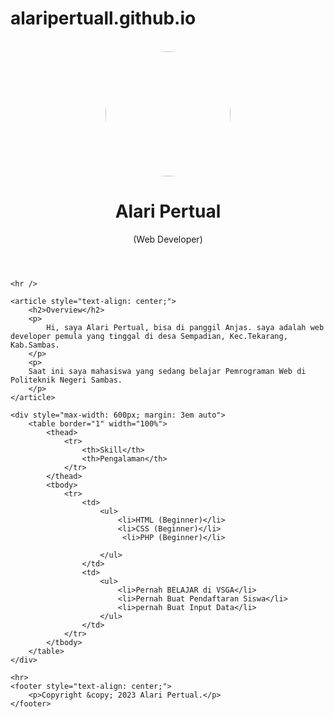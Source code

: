 # alaripertuall.github.io
<!DOCTYPE html>
<html lang="en">

<head>
    <meta charset="UTF-8">
    <meta name="viewport" content="width=device-width, initial-scale=1.0">
    <title>Alari Pertual Personal Website</title>
</head>

<body>
    <br>
    <header style="text-align: center;">
        <img src="gambarku.jpg"  width="200" height="200" style="border-radius: 50%;"/>
        <h1>Alari Pertual</h1>
        <p>(Web Developer)</p>
    </header>

    <hr />

    <article style="text-align: center;">
        <h2>Overview</h2>
        <p>
            Hi, saya Alari Pertual, bisa di panggil Anjas. saya adalah web developer pemula yang tinggal di desa Sempadian, Kec.Tekarang, Kab.Sambas.
        </p>
        <p>
        Saat ini saya mahasiswa yang sedang belajar Pemrograman Web di Politeknik Negeri Sambas.
        </p>
    </article>

    <div style="max-width: 600px; margin: 3em auto">
        <table border="1" width="100%">
            <thead>
                <tr>
                    <th>Skill</th>
                    <th>Pengalaman</th>
                </tr>
            </thead>
            <tbody>
                <tr>
                    <td>
                        <ul>
                            <li>HTML (Beginner)</li>
                            <li>CSS (Beginner)</li>
                             <li>PHP (Beginner)</li>
                            
                        </ul>
                    </td>
                    <td>
                        <ul>
                            <li>Pernah BELAJAR di VSGA</li>
                            <li>Pernah Buat Pendaftaran Siswa</li>
                            <li>pernah Buat Input Data</li>
                        </ul>
                    </td>
                </tr>
            </tbody>
        </table>
    </div>

    <hr>
    <footer style="text-align: center;">
        <p>Copyright &copy; 2023 Alari Pertual.</p>
    </footer>
</body>
</html>
